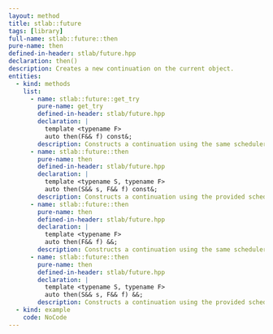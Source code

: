 ```yaml
---
layout: method
title: stlab::future
tags: [library]
full-name: stlab::future::then
pure-name: then
defined-in-header: stlab/future.hpp 
declaration: then()
description: Creates a new continuation on the current object.
entities:
  - kind: methods
    list:
      - name: stlab::future::get_try
        pure-name: get_try
        defined-in-header: stlab/future.hpp 
        declaration: |
          template <typename F> 
          auto then(F&& f) const&;
        description: Constructs a continuation using the same scheduler as this.
      - name: stlab::future::then
        pure-name: then
        defined-in-header: stlab/future.hpp 
        declaration: |
          template <typename S, typename F> 
          auto then(S&& s, F&& f) const&;
        description: Constructs a continuation using the provided scheduler.
      - name: stlab::future::then
        pure-name: then
        defined-in-header: stlab/future.hpp 
        declaration: |
          template <typename F>
          auto then(F&& f) &&;
        description: Constructs a continuation using the same scheduler as this.
      - name: stlab::future::then
        pure-name: then
        defined-in-header: stlab/future.hpp 
        declaration: |
          template <typename S, typename F>
          auto then(S&& s, F&& f) &&;
        description: Constructs a continuation using the provided scheduler.
  - kind: example
    code: NoCode
---
```

